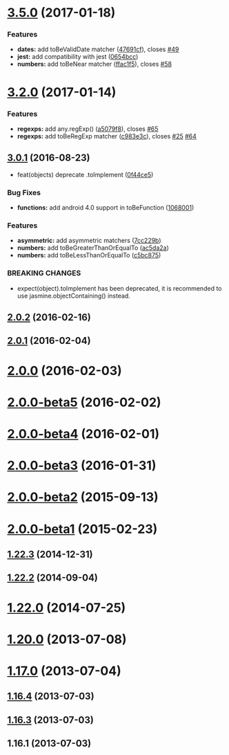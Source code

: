 <a name="3.5.0"></a>
# [3.5.0](https://github.com/JamieMason/Jasmine-Matchers/compare/3.2.0...v3.5.0) (2017-01-18)


### Features

* **dates:** add toBeValidDate matcher ([47691cf](https://github.com/JamieMason/Jasmine-Matchers/commit/47691cf)), closes [#49](https://github.com/JamieMason/Jasmine-Matchers/issues/49)
* **jest:** add compatibility with jest ([0654bcc](https://github.com/JamieMason/Jasmine-Matchers/commit/0654bcc))
* **numbers:** add toBeNear matcher ([ffac1f5](https://github.com/JamieMason/Jasmine-Matchers/commit/ffac1f5)), closes [#58](https://github.com/JamieMason/Jasmine-Matchers/issues/58)



<a name="3.2.0"></a>
# [3.2.0](https://github.com/JamieMason/Jasmine-Matchers/compare/3.0.1...3.2.0) (2017-01-14)


### Features

* **regexps:** add any.regExp() ([a5079f8](https://github.com/JamieMason/Jasmine-Matchers/commit/a5079f8)), closes [#65](https://github.com/JamieMason/Jasmine-Matchers/issues/65)
* **regexps:** add toBeRegExp matcher ([c983e3c](https://github.com/JamieMason/Jasmine-Matchers/commit/c983e3c)), closes [#25](https://github.com/JamieMason/Jasmine-Matchers/issues/25) [#64](https://github.com/JamieMason/Jasmine-Matchers/issues/64)



<a name="3.0.1"></a>
## [3.0.1](https://github.com/JamieMason/Jasmine-Matchers/compare/2.0.2...3.0.1) (2016-08-23)


* feat(objects) deprecate .toImplement ([0f44ce5](https://github.com/JamieMason/Jasmine-Matchers/commit/0f44ce5))


### Bug Fixes

* **functions:** add android 4.0 support in toBeFunction ([1068001](https://github.com/JamieMason/Jasmine-Matchers/commit/1068001))


### Features

* **asymmetric:** add asymmetric matchers ([7cc229b](https://github.com/JamieMason/Jasmine-Matchers/commit/7cc229b))
* **numbers:** add toBeGreaterThanOrEqualTo ([ac5da2a](https://github.com/JamieMason/Jasmine-Matchers/commit/ac5da2a))
* **numbers:** add toBeLessThanOrEqualTo ([c5bc875](https://github.com/JamieMason/Jasmine-Matchers/commit/c5bc875))


### BREAKING CHANGES

* expect(object).toImplement has been deprecated, it is recommended to use jasmine.objectContaining() instead.



<a name="2.0.2"></a>
## [2.0.2](https://github.com/JamieMason/Jasmine-Matchers/compare/2.0.1...2.0.2) (2016-02-16)



<a name="2.0.1"></a>
## [2.0.1](https://github.com/JamieMason/Jasmine-Matchers/compare/2.0.0...2.0.1) (2016-02-04)



<a name="2.0.0"></a>
# [2.0.0](https://github.com/JamieMason/Jasmine-Matchers/compare/2.0.0-beta5...2.0.0) (2016-02-03)



<a name="2.0.0-beta5"></a>
# [2.0.0-beta5](https://github.com/JamieMason/Jasmine-Matchers/compare/2.0.0-beta4...2.0.0-beta5) (2016-02-02)



<a name="2.0.0-beta4"></a>
# [2.0.0-beta4](https://github.com/JamieMason/Jasmine-Matchers/compare/2.0.0-beta3...2.0.0-beta4) (2016-02-01)



<a name="2.0.0-beta3"></a>
# [2.0.0-beta3](https://github.com/JamieMason/Jasmine-Matchers/compare/2.0.0-beta2...2.0.0-beta3) (2016-01-31)



<a name="2.0.0-beta2"></a>
# [2.0.0-beta2](https://github.com/JamieMason/Jasmine-Matchers/compare/2.0.0-beta1...2.0.0-beta2) (2015-09-13)



<a name="2.0.0-beta1"></a>
# [2.0.0-beta1](https://github.com/JamieMason/Jasmine-Matchers/compare/1.22.3...2.0.0-beta1) (2015-02-23)



<a name="1.22.3"></a>
## [1.22.3](https://github.com/JamieMason/Jasmine-Matchers/compare/1.22.2...1.22.3) (2014-12-31)



<a name="1.22.2"></a>
## [1.22.2](https://github.com/JamieMason/Jasmine-Matchers/compare/1.22.0...1.22.2) (2014-09-04)



<a name="1.22.0"></a>
# [1.22.0](https://github.com/JamieMason/Jasmine-Matchers/compare/1.20.0...1.22.0) (2014-07-25)



<a name="1.20.0"></a>
# [1.20.0](https://github.com/JamieMason/Jasmine-Matchers/compare/1.17.0...1.20.0) (2013-07-08)



<a name="1.17.0"></a>
# [1.17.0](https://github.com/JamieMason/Jasmine-Matchers/compare/1.16.4...1.17.0) (2013-07-04)



<a name="1.16.4"></a>
## [1.16.4](https://github.com/JamieMason/Jasmine-Matchers/compare/1.16.3...1.16.4) (2013-07-03)



<a name="1.16.3"></a>
## [1.16.3](https://github.com/JamieMason/Jasmine-Matchers/compare/1.16.1...1.16.3) (2013-07-03)



<a name="1.16.1"></a>
## 1.16.1 (2013-07-03)



